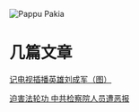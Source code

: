 ![Pappu Pakia](http://i.imgur.com/zYD37.png)

# 几篇文章

[记电视插播英雄刘成军（图）](docs/liu.md)

[迫害法轮功 中共检察院人员遭恶报](docs/ebao.md)
